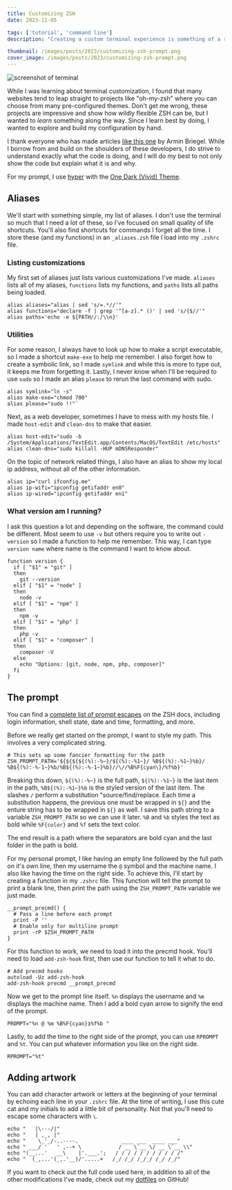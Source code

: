 ```yaml
---
title: Customizing ZSH
date: 2023-11-05

tags: ['tutorial', 'command line']
description: "Creating a custom terminal experience is something of a rite of passage for software developers, especially those who use the terminal every day. In this post, I take a tour through my current setup."

thumbnail: /images/posts/2023/customizing-zsh-prompt.png
cover_image: /images/posts/2023/customizing-zsh-prompt.png
---
```


![screenshot of terminal](/images/posts/2023/customizing-zsh-prompt.png)

While I was learning about terminal customization, I found that many websites tend to leap straight to projects like "oh-my-zsh" where you can choose from many pre-configured themes. Don't get me wrong, these projects are impressive and show how wildly flexible ZSH can be, but I wanted to *learn* something along the way. Since I learn best by doing, I wanted to explore and build my configuration by hand.

<div class="callout">
  I thank everyone who has made articles <a href="https://scriptingosx.com/2019/07/moving-to-zsh-06-customizing-the-zsh-prompt/" target="_blank">like this one</a> by Armin Briegel. While I borrow from and build on the shoulders of these developers, I do strive to understand exactly what the code is doing, and I will do my best to not only show the code but explain what it is and why.
</div>

For my prompt, I use [hyper](https://hyper.is/) with the [One Dark (Vivid) Theme](https://www.npmjs.com/package/hyper-one-dark-vivid).

## Aliases

We'll start with something simple, my list of aliases. I don't use the terminal so much that I need a lot of these, so I've focused on small quality of life shortcuts. You'll also find shortcuts for commands I forget all the time. I store these (and my functions) in an `_aliases.zsh` file I load into my `.zshrc` file.

### Listing customizations

My first set of aliases just lists various customizations I've made. `aliases` lists all of my aliases, `functions` lists my functions, and `paths` lists all paths being loaded.

```shell
alias aliases="alias | sed 's/=.*//'"
alias functions="declare -f | grep '^[a-z].* ()' | sed 's/{$//'"
alias paths='echo -e ${PATH//:/\\n}'
```

### Utilities

For some reason, I always have to look up how to make a script executable, so I made a shortcut `make-exe` to help me remember. I also forget how to create a symbolic link, so I made `symlink` and while this is more to type out, it keeps me from forgetting it. Lastly, I never know when I'll be required to use `sudo` so I made an alias `please` to rerun the last command with sudo.

```shell
alias symlink="ln -s"
alias make-exe="chmod 700"
alias please="sudo !!"`
```

Next, as a web developer, sometimes I have to mess with my hosts file. I made `host-edit` and `clean-dns` to make that easier.

```shell
alias host-edit="sudo -b /System/Applications/TextEdit.app/Contents/MacOS/TextEdit /etc/hosts"
alias clean-dns="sudo killall -HUP mDNSResponder"
```

On the topic of network related things, I also have an alias to show my local ip address, without all of the other information.

```shell
alias ip="curl ifconfig.me"
alias ip-wifi="ipconfig getifaddr en0"
alias ip-wired="ipconfig getifaddr en1"
```

### What version am I running?

I ask this question a lot and depending on the software, the command could be different. Most seem to use `-v` but others require you to write out `-version` so I made a function to help me remember. This way, I can type `version name` where name is the command I want to know about.

```shell
function version {
  if [ "$1" = "git" ]
  then
    git --version
  elif [ "$1" = "node" ]
  then
    node -v
  elif [ "$1" = "npm" ]
  then
    npm -v
  elif [ "$1" = "php" ]
  then
    php -v
  elif [ "$1" = "composer" ]
  then
    composer -V
  else
    echo "Options: [git, node, npm, php, composer]"
  fi
}
```

## The prompt

You can find a [complete list of prompt escapes](https://zsh.sourceforge.io/Doc/Release/Prompt-Expansion.html) on the ZSH docs, including login information, shell state, date and time, formatting, and more.

Before we really get started on the prompt, I want to style my path. This involves a very complicated string.

```shell
# This sets up some fancier formatting for the path
ZSH_PROMPT_PATH='${${${${(%):-%~}/${(%):-%1~}/ %B${(%):-%1~}%b}/ %B${(%):-%-1~}%b/%B${(%):-%-1~}%b}//\//%B%F{cyan\}/%f%b}'
```

Breaking this down, `${(%):-%~}` is the full path, `${(%):-%1~}` is the last item in the path, `%B${(%):-%1~}%b` is the styled version of the last item. The slashes `/` perform a substitution "source/find/replace. Each time a substitution happens, the previous one must be wrapped in `${}` and the enture string has to be wrapped in `${}` as well. I save this path string to a variable `ZSH_PROMPT_PATH` so we can use it later. `%B` and `%b` styles the text as bold while `%F{color}` and `%f` sets the text color.

The end result is a path where the separators are bold cyan and the last folder in the path is bold.

For my personal prompt, I like having an empty line followed by the full path on it's own line, then my username the `@` symbol and the machine name. I also like having the time on the right side. To achieve this, I'll start by creating a function in my `.zshrc` file. This function will tell the prompt to print a blank line, then print the path using the `ZSH_PROMPT_PATH` variable we just made.

```shell
__prompt_precmd() {
  # Pass a line before each prompt
  print -P ''
  # Enable only for multiline prompt
  print -rP $ZSH_PROMPT_PATH
}
```

For this function to work, we need to load it into the precmd hook. You'll need to load `add-zsh-hook` first, then use our function to tell it what to do.

```shell
# Add precmd hooks
autoload -Uz add-zsh-hook
add-zsh-hook precmd __prompt_precmd
```

Now we get to the prompt line itself. `%n` displays the username and `%m` displays the machine name. Then I add a bold cyan arrow to signify the end of the prompt.

```shell
PROMPT="%n @ %m %B%F{cyan}❯%f%b "
```

Lastly, to add the time to the right side of the prompt, you can use `RPROMPT` and `%t`. You can put whatever information you like on the right side.

```shell
RPROMPT="%t"
```

<!-- I've made a whole post on [how to get and display the status of Git](/posts/2023/zsh-display-git) as part of the prompt, so I'll leave that bit off of this, as it is fairly complicated. -->

## Adding artwork

You can add character artwork or letters at the beginning of your terminal by echoing each line in your `.zshrc` file. At the time of writing, I use this cute cat and my initials to add a little bit of personality. Not that you'll need to escape some characters with `\`.

```shell
echo "   |\---/|"
echo "   | ,_, |"
echo "    \_'_/-..----.              ____ ___  ____ ___"
echo " ___/ '   ' ,--+ \            / __ \`__ \/ __ \`__ \\"
echo "(__...'   __\    |'.___.';   / / / / / / / / / / /"
echo "  (_,...'(_,.'__)/'.....+   /_/ /_/ /_/_/ /_/ /_/"
```

If you want to check out the full code used here, in addition to all of the other modifications I've made, check out my [dotfiles](https://github.com/MattMcAdams/dotfiles) on GitHub!
